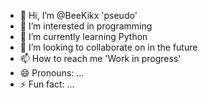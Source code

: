- 👋 Hi, I’m @BeeKikx 'pseudo'
- 👀 I’m interested in programming
- 🌱 I’m currently learning Python
- 💞️ I’m looking to collaborate on in the future
- 📫 How to reach me 'Work in progress'
- 😄 Pronouns: ...
- ⚡ Fun fact: ...

<!---
BeeKikx/BeeKikx is a ✨ special ✨ repository because its `README.md` (this file) appears on your GitHub profile.
You can click the Preview link to take a look at your changes.
--->
